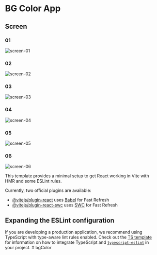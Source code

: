 # BG Color App
## Screen
### 01
![screen-01](https://github.com/user-attachments/assets/4b5bf6b5-5e05-4281-bd59-8b277d2ef9be)
### 02
![screen-02](https://github.com/user-attachments/assets/26c0103c-90cc-4cb5-b02f-415bc284ab58)
### 03
![screen-03](https://github.com/user-attachments/assets/2accd8ec-4da5-44f8-80ab-ee7a10174271)
### 04
![screen-04](https://github.com/user-attachments/assets/664badb9-a3c0-4047-a34b-6ed55a55d334)
### 05
![screen-05](https://github.com/user-attachments/assets/c1494312-0750-4351-97b6-5738456c0523)
### 06
![screen-06](https://github.com/user-attachments/assets/097cba54-21d8-44d3-8a97-24c7320642e2)


This template provides a minimal setup to get React working in Vite with HMR and some ESLint rules.

Currently, two official plugins are available:

- [@vitejs/plugin-react](https://github.com/vitejs/vite-plugin-react/blob/main/packages/plugin-react) uses [Babel](https://babeljs.io/) for Fast Refresh
- [@vitejs/plugin-react-swc](https://github.com/vitejs/vite-plugin-react/blob/main/packages/plugin-react-swc) uses [SWC](https://swc.rs/) for Fast Refresh

## Expanding the ESLint configuration

If you are developing a production application, we recommend using TypeScript with type-aware lint rules enabled. Check out the [TS template](https://github.com/vitejs/vite/tree/main/packages/create-vite/template-react-ts) for information on how to integrate TypeScript and [`typescript-eslint`](https://typescript-eslint.io) in your project.
#   b g C o l o r 
 
 
